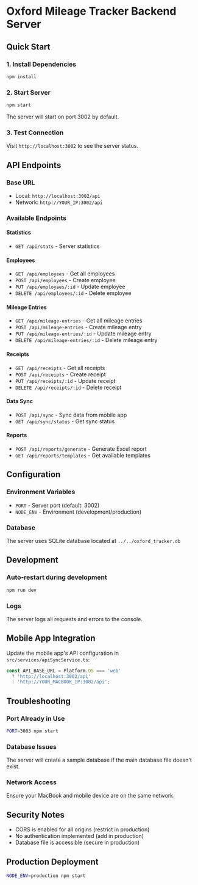 # Oxford Mileage Tracker Backend Server

## Quick Start

### 1. Install Dependencies
```bash
npm install
```

### 2. Start Server
```bash
npm start
```

The server will start on port 3002 by default.

### 3. Test Connection
Visit `http://localhost:3002` to see the server status.

## API Endpoints

### Base URL
- Local: `http://localhost:3002/api`
- Network: `http://YOUR_IP:3002/api`

### Available Endpoints

#### Statistics
- `GET /api/stats` - Server statistics

#### Employees
- `GET /api/employees` - Get all employees
- `POST /api/employees` - Create employee
- `PUT /api/employees/:id` - Update employee
- `DELETE /api/employees/:id` - Delete employee

#### Mileage Entries
- `GET /api/mileage-entries` - Get all mileage entries
- `POST /api/mileage-entries` - Create mileage entry
- `PUT /api/mileage-entries/:id` - Update mileage entry
- `DELETE /api/mileage-entries/:id` - Delete mileage entry

#### Receipts
- `GET /api/receipts` - Get all receipts
- `POST /api/receipts` - Create receipt
- `PUT /api/receipts/:id` - Update receipt
- `DELETE /api/receipts/:id` - Delete receipt

#### Data Sync
- `POST /api/sync` - Sync data from mobile app
- `GET /api/sync/status` - Get sync status

#### Reports
- `POST /api/reports/generate` - Generate Excel report
- `GET /api/reports/templates` - Get available templates

## Configuration

### Environment Variables
- `PORT` - Server port (default: 3002)
- `NODE_ENV` - Environment (development/production)

### Database
The server uses SQLite database located at `../../oxford_tracker.db`

## Development

### Auto-restart during development
```bash
npm run dev
```

### Logs
The server logs all requests and errors to the console.

## Mobile App Integration

Update the mobile app's API configuration in `src/services/apiSyncService.ts`:

```javascript
const API_BASE_URL = Platform.OS === 'web' 
  ? 'http://localhost:3002/api' 
  : 'http://YOUR_MACBOOK_IP:3002/api';
```

## Troubleshooting

### Port Already in Use
```bash
PORT=3003 npm start
```

### Database Issues
The server will create a sample database if the main database file doesn't exist.

### Network Access
Ensure your MacBook and mobile device are on the same network.

## Security Notes
- CORS is enabled for all origins (restrict in production)
- No authentication implemented (add in production)
- Database file is accessible (secure in production)

## Production Deployment
```bash
NODE_ENV=production npm start
```
